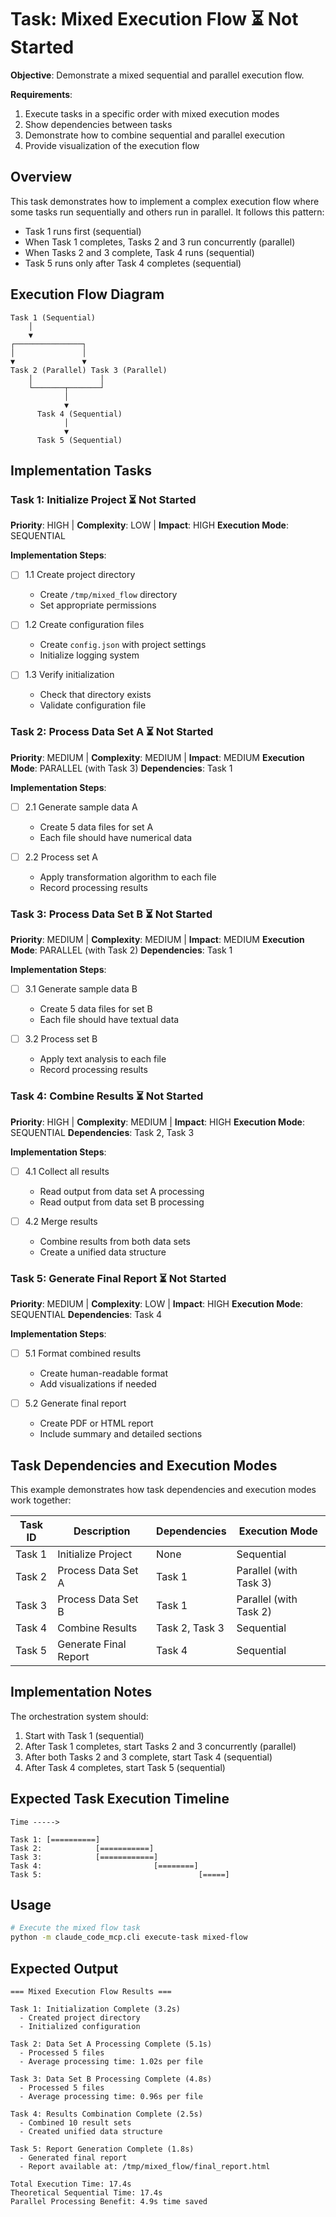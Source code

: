# Task: Mixed Execution Flow ⏳ Not Started

**Objective**: Demonstrate a mixed sequential and parallel execution flow.

**Requirements**:
1. Execute tasks in a specific order with mixed execution modes
2. Show dependencies between tasks
3. Demonstrate how to combine sequential and parallel execution
4. Provide visualization of the execution flow

## Overview

This task demonstrates how to implement a complex execution flow where some tasks run sequentially and others run in parallel.
It follows this pattern:
- Task 1 runs first (sequential)
- When Task 1 completes, Tasks 2 and 3 run concurrently (parallel)
- When Tasks 2 and 3 complete, Task 4 runs (sequential)
- Task 5 runs only after Task 4 completes (sequential)

## Execution Flow Diagram

```
Task 1 (Sequential)
    │
    ▼
┌───────────────┐
│               │
▼               ▼
Task 2 (Parallel) Task 3 (Parallel)
    │               │
    └───────┬───────┘
            │
            ▼
      Task 4 (Sequential)
            │
            ▼
      Task 5 (Sequential)
```

## Implementation Tasks

### Task 1: Initialize Project ⏳ Not Started

**Priority**: HIGH | **Complexity**: LOW | **Impact**: HIGH
**Execution Mode**: SEQUENTIAL

**Implementation Steps**:
- [ ] 1.1 Create project directory
  - Create `/tmp/mixed_flow` directory
  - Set appropriate permissions

- [ ] 1.2 Create configuration files
  - Create `config.json` with project settings
  - Initialize logging system

- [ ] 1.3 Verify initialization
  - Check that directory exists
  - Validate configuration file

### Task 2: Process Data Set A ⏳ Not Started

**Priority**: MEDIUM | **Complexity**: MEDIUM | **Impact**: MEDIUM
**Execution Mode**: PARALLEL (with Task 3)
**Dependencies**: Task 1

**Implementation Steps**:
- [ ] 2.1 Generate sample data A
  - Create 5 data files for set A
  - Each file should have numerical data

- [ ] 2.2 Process set A
  - Apply transformation algorithm to each file
  - Record processing results

### Task 3: Process Data Set B ⏳ Not Started

**Priority**: MEDIUM | **Complexity**: MEDIUM | **Impact**: MEDIUM
**Execution Mode**: PARALLEL (with Task 2)
**Dependencies**: Task 1

**Implementation Steps**:
- [ ] 3.1 Generate sample data B
  - Create 5 data files for set B
  - Each file should have textual data

- [ ] 3.2 Process set B
  - Apply text analysis to each file
  - Record processing results

### Task 4: Combine Results ⏳ Not Started

**Priority**: HIGH | **Complexity**: MEDIUM | **Impact**: HIGH
**Execution Mode**: SEQUENTIAL
**Dependencies**: Task 2, Task 3

**Implementation Steps**:
- [ ] 4.1 Collect all results
  - Read output from data set A processing
  - Read output from data set B processing

- [ ] 4.2 Merge results
  - Combine results from both data sets
  - Create a unified data structure

### Task 5: Generate Final Report ⏳ Not Started

**Priority**: MEDIUM | **Complexity**: LOW | **Impact**: HIGH
**Execution Mode**: SEQUENTIAL
**Dependencies**: Task 4

**Implementation Steps**:
- [ ] 5.1 Format combined results
  - Create human-readable format
  - Add visualizations if needed

- [ ] 5.2 Generate final report
  - Create PDF or HTML report
  - Include summary and detailed sections

## Task Dependencies and Execution Modes

This example demonstrates how task dependencies and execution modes work together:

| Task ID | Description | Dependencies | Execution Mode |
|---------|------------|--------------|----------------|
| Task 1  | Initialize Project | None | Sequential |
| Task 2  | Process Data Set A | Task 1 | Parallel (with Task 3) |
| Task 3  | Process Data Set B | Task 1 | Parallel (with Task 2) |
| Task 4  | Combine Results | Task 2, Task 3 | Sequential |
| Task 5  | Generate Final Report | Task 4 | Sequential |

## Implementation Notes

The orchestration system should:

1. Start with Task 1 (sequential)
2. After Task 1 completes, start Tasks 2 and 3 concurrently (parallel)
3. After both Tasks 2 and 3 complete, start Task 4 (sequential)
4. After Task 4 completes, start Task 5 (sequential)

## Expected Task Execution Timeline

```
Time ----->

Task 1: [==========]
Task 2:            [===========]
Task 3:            [============]
Task 4:                         [========]
Task 5:                                   [=====]
```

## Usage

```bash
# Execute the mixed flow task
python -m claude_code_mcp.cli execute-task mixed-flow
```

## Expected Output

```
=== Mixed Execution Flow Results ===

Task 1: Initialization Complete (3.2s)
  - Created project directory
  - Initialized configuration

Task 2: Data Set A Processing Complete (5.1s)
  - Processed 5 files
  - Average processing time: 1.02s per file

Task 3: Data Set B Processing Complete (4.8s)
  - Processed 5 files
  - Average processing time: 0.96s per file

Task 4: Results Combination Complete (2.5s)
  - Combined 10 result sets
  - Created unified data structure

Task 5: Report Generation Complete (1.8s)
  - Generated final report
  - Report available at: /tmp/mixed_flow/final_report.html

Total Execution Time: 17.4s
Theoretical Sequential Time: 17.4s
Parallel Processing Benefit: 4.9s time saved
```